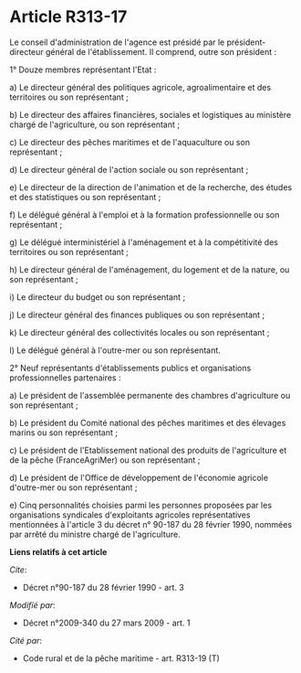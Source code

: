 # Article R313-17

Le conseil d'administration de l'agence est présidé par le président-directeur général de l'établissement. Il comprend, outre
son président : 

1° Douze membres représentant l'Etat : 

a) Le directeur général des politiques agricole, agroalimentaire et des territoires ou son représentant ; 

b) Le directeur des affaires financières, sociales et logistiques au ministère chargé de l'agriculture, ou son
représentant ; 

c) Le directeur des pêches maritimes et de l'aquaculture ou son représentant ; 

d) Le directeur général de l'action sociale ou son représentant ; 

e) Le directeur de la direction de l'animation et de la recherche, des études et des statistiques ou son représentant ; 

f) Le délégué général à l'emploi et à la formation professionnelle ou son représentant ; 

g) Le délégué interministériel à l'aménagement et à la compétitivité des territoires ou son représentant ; 

h) Le directeur général de l'aménagement, du logement et de la nature, ou son représentant ; 

i) Le directeur du budget ou son représentant ; 

j) Le directeur général des finances publiques ou son représentant ; 

k) Le directeur général des collectivités locales ou son représentant ; 

l) Le délégué général à l'outre-mer ou son représentant. 

2° Neuf représentants d'établissements publics et organisations professionnelles partenaires : 

a) Le président de l'assemblée permanente des chambres d'agriculture ou son représentant ; 

b) Le président du Comité national des pêches maritimes et des élevages marins ou son représentant ; 

c) Le président de l'Etablissement national des produits de l'agriculture et de la pêche (FranceAgriMer) ou son
représentant ; 

d) Le président de l'Office de développement de l'économie agricole d'outre-mer ou son représentant ; 

e) Cinq personnalités choisies parmi les personnes proposées par les organisations syndicales d'exploitants agricoles
représentatives mentionnées à l'article 3 du décret n° 90-187 du 28 février 1990, nommées par arrêté du ministre chargé de
l'agriculture.

**Liens relatifs à cet article**

_Cite_:

  - Décret n°90-187 du 28 février 1990 - art. 3

_Modifié par_:

  - Décret n°2009-340 du 27 mars 2009 - art. 1

_Cité par_:

  - Code rural et de la pêche maritime - art. R313-19 (T)
